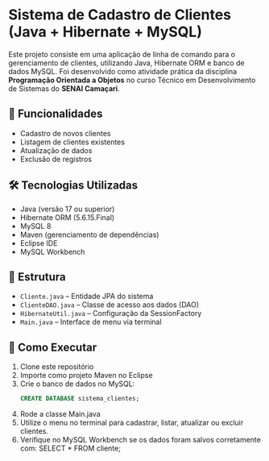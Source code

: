 # Sistema de Cadastro de Clientes (Java + Hibernate + MySQL)

Este projeto consiste em uma aplicação de linha de comando para o gerenciamento de clientes, utilizando Java, Hibernate ORM e banco de dados MySQL. Foi desenvolvido como atividade prática da disciplina **Programação Orientada a Objetos** no curso Técnico em Desenvolvimento de Sistemas do **SENAI Camaçari**.

## 🚀 Funcionalidades
- Cadastro de novos clientes
- Listagem de clientes existentes
- Atualização de dados
- Exclusão de registros

## 🛠️ Tecnologias Utilizadas
- Java (versão 17 ou superior)
- Hibernate ORM (5.6.15.Final)
- MySQL 8
- Maven (gerenciamento de dependências)
- Eclipse IDE
- MySQL Workbench

## 🧱 Estrutura
- `Cliente.java` – Entidade JPA do sistema
- `ClienteDAO.java` – Classe de acesso aos dados (DAO)
- `HibernateUtil.java` – Configuração da SessionFactory
- `Main.java` – Interface de menu via terminal


## 🔧 Como Executar
1. Clone este repositório  
2. Importe como projeto Maven no Eclipse  
3. Crie o banco de dados no MySQL:
   ```sql
   CREATE DATABASE sistema_clientes;
4. Rode a classe Main.java
5. Utilize o menu no terminal para cadastrar, listar, atualizar ou excluir clientes.
6. Verifique no MySQL Workbench se os dados foram salvos corretamente com:
   SELECT * FROM cliente;

